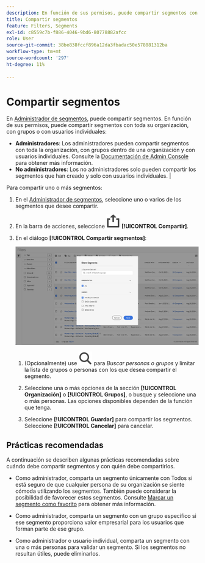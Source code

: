 ```yaml
---
description: En función de sus permisos, puede compartir segmentos con toda su organización, con grupos o con usuarios individuales.
title: Compartir segmentos
feature: Filters, Segments
exl-id: c8559c7b-f886-4046-9bd6-80778882afcc
role: User
source-git-commit: 38be838fccf896a12da3fbadac50e578081312ba
workflow-type: tm+mt
source-wordcount: '297'
ht-degree: 11%

---
```


# Compartir segmentos

En [Administrador de segmentos](seg-manage.md), puede compartir segmentos. En función de sus permisos, puede compartir segmentos con toda su organización, con grupos o con usuarios individuales:

* **Administradores**: Los administradores pueden compartir segmentos con toda la organización, con grupos dentro de una organización y con usuarios individuales. Consulte la [Documentación de Admin Console](https://helpx.adobe.com/es/enterprise/using/manage-products.html) para obtener más información.
* **No administradores**: Los no administradores solo pueden compartir los segmentos que han creado y solo con usuarios individuales. |

Para compartir uno o más segmentos:

1. En el [Administrador de segmentos](seg-manage.md), seleccione uno o varios de los segmentos que desee compartir.
1. En la barra de acciones, seleccione ![Compartir](/help/assets/icons/ShareAlt.svg) **[!UICONTROL Compartir]**.
1. En el diálogo **[!UICONTROL Compartir segmentos]**:

   ![Cuadro de diálogo Compartir segmento](assets/share-filter-dialog.png)

   1. (Opcionalmente) use ![Buscar](/help/assets/icons/Search.svg) para *Buscar personas o grupos* y limitar la lista de grupos o personas con los que desea compartir el segmento.

   1. Seleccione una o más opciones de la sección **[!UICONTROL Organización]** o **[!UICONTROL Grupos]**, o busque y seleccione una o más personas. Las opciones disponibles dependen de la función que tenga.

   1. Seleccione **[!UICONTROL Guardar]** para compartir los segmentos. Seleccione **[!UICONTROL Cancelar]** para cancelar.

## Prácticas recomendadas

A continuación se describen algunas prácticas recomendadas sobre cuándo debe compartir segmentos y con quién debe compartirlos.

* Como administrador, comparta un segmento únicamente con Todos si está seguro de que cualquier persona de su organización se siente cómoda utilizando los segmentos. También puede considerar la posibilidad de favorecer estos segmentos. Consulte [Marcar un segmento como favorito](seg-favorite.md) para obtener más información.

* Como administrador, comparta un segmento con un grupo específico si ese segmento proporciona valor empresarial para los usuarios que forman parte de ese grupo.

* Como administrador o usuario individual, comparta un segmento con una o más personas para validar un segmento. Si los segmentos no resultan útiles, puede eliminarlos.
